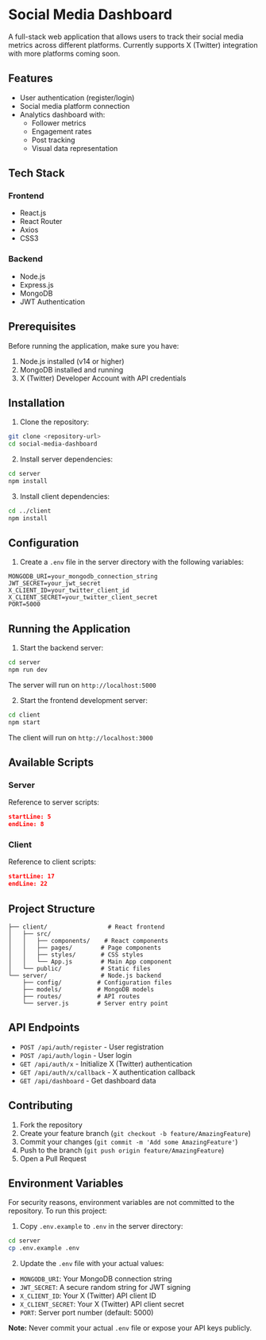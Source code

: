 # Social Media Dashboard

A full-stack web application that allows users to track their social media metrics across different platforms. Currently supports X (Twitter) integration with more platforms coming soon.

## Features

- User authentication (register/login)
- Social media platform connection
- Analytics dashboard with:
  - Follower metrics
  - Engagement rates
  - Post tracking
  - Visual data representation

## Tech Stack

### Frontend
- React.js
- React Router
- Axios
- CSS3

### Backend
- Node.js
- Express.js
- MongoDB
- JWT Authentication

## Prerequisites

Before running the application, make sure you have:

1. Node.js installed (v14 or higher)
2. MongoDB installed and running
3. X (Twitter) Developer Account with API credentials

## Installation

1. Clone the repository:
```bash
git clone <repository-url>
cd social-media-dashboard
```

2. Install server dependencies:
```bash
cd server
npm install
```

3. Install client dependencies:
```bash
cd ../client
npm install
```

## Configuration

1. Create a `.env` file in the server directory with the following variables:
```env
MONGODB_URI=your_mongodb_connection_string
JWT_SECRET=your_jwt_secret
X_CLIENT_ID=your_twitter_client_id
X_CLIENT_SECRET=your_twitter_client_secret
PORT=5000
```

## Running the Application

1. Start the backend server:
```bash
cd server
npm run dev
```
The server will run on `http://localhost:5000`

2. Start the frontend development server:
```bash
cd client
npm start
```
The client will run on `http://localhost:3000`

## Available Scripts

### Server

Reference to server scripts:
```json:server/package.json
startLine: 5
endLine: 8
```

### Client

Reference to client scripts:
```json:client/package.json
startLine: 17
endLine: 22
```

## Project Structure

```
├── client/                 # React frontend
│   ├── src/
│   │   ├── components/    # React components
│   │   ├── pages/        # Page components
│   │   ├── styles/       # CSS styles
│   │   └── App.js        # Main App component
│   └── public/           # Static files
└── server/               # Node.js backend
    ├── config/          # Configuration files
    ├── models/          # MongoDB models
    ├── routes/          # API routes
    └── server.js        # Server entry point
```

## API Endpoints

- `POST /api/auth/register` - User registration
- `POST /api/auth/login` - User login
- `GET /api/auth/x` - Initialize X (Twitter) authentication
- `GET /api/auth/x/callback` - X authentication callback
- `GET /api/dashboard` - Get dashboard data

## Contributing

1. Fork the repository
2. Create your feature branch (`git checkout -b feature/AmazingFeature`)
3. Commit your changes (`git commit -m 'Add some AmazingFeature'`)
4. Push to the branch (`git push origin feature/AmazingFeature`)
5. Open a Pull Request

## Environment Variables

For security reasons, environment variables are not committed to the repository. To run this project:

1. Copy `.env.example` to `.env` in the server directory:
```bash
cd server
cp .env.example .env
```

2. Update the `.env` file with your actual values:
- `MONGODB_URI`: Your MongoDB connection string
- `JWT_SECRET`: A secure random string for JWT signing
- `X_CLIENT_ID`: Your X (Twitter) API client ID
- `X_CLIENT_SECRET`: Your X (Twitter) API client secret
- `PORT`: Server port number (default: 5000)

**Note:** Never commit your actual `.env` file or expose your API keys publicly.